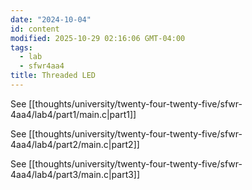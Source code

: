 ```yaml
---
date: "2024-10-04"
id: content
modified: 2025-10-29 02:16:06 GMT-04:00
tags:
  - lab
  - sfwr4aa4
title: Threaded LED
---
```


See [[thoughts/university/twenty-four-twenty-five/sfwr-4aa4/lab4/part1/main.c|part1]]

See [[thoughts/university/twenty-four-twenty-five/sfwr-4aa4/lab4/part2/main.c|part2]]

See [[thoughts/university/twenty-four-twenty-five/sfwr-4aa4/lab4/part3/main.c|part3]]
